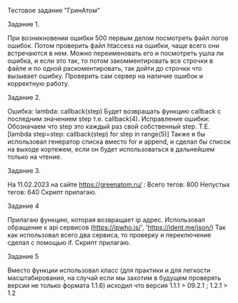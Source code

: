 Тестовое задание "ГринАтом"

Задание 1.

При возникновении ошибки 500 первым делом посмотреть файл логов ошибок.
Потом проверить файл htaccess на ошибки, чаще всего они встречаются в нем. Можно переименовать его и посмотреть ушла ли ошибка, и если это так, то потом закомментировать все строчки в файле и по одной раскоментировать, так дойти до строчки что вызывает ошибку.
Проверить сам сервер на наличие ошибок и корректную работу.

Задание 2.

Ошибка:
lambda: callback(step) Будет возвращать функцию callback с последним значением step т.е. callback(4). 
Исправление ошибки:
Обозначаем что step это каждый раз свой собственный step. Т.Е. [lambda step=step: callback(step) for step in range(5)]
Также я бы использовал генератор списка  вместо for и append, и сделал бы список на выходе кортежем, если он будет использоваться в дальнейшем только на чтение. 


Задание 3.

На 11.02.2023 на сайте https://greenatom.ru/ :
Всего тегов: 800
Непустых тегов: 640
Скрипт прилагаю.

Задание 4

Прилагаю функцию, которая возвращает ip адрес. 
Использовал обращение к api сервисов (https://ipwho.is/', 'https://ident.me/json/) 
Так как использовал всего два сервиса, то проверку и переключение сделал с помощью if. 
Скрипт прилагаю.

Задание 5 

Вместо функции использовал класс (для практики и для легкости масштабирования, на случай если мы захотим в будущем проверять версии не только формата 1.1.6)
исходил что версия 1.1.1 > 09.2.1 ;  1.2.1 > 1.2
